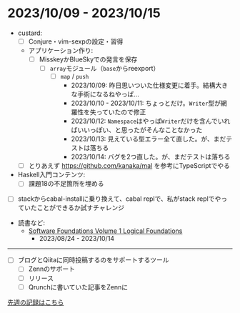 # 2023/10/09 - 2023/10/15

- custard:
    - [ ] Conjure・vim-sexpの設定・習得
    - アプリケーション作り:
        - [ ] MisskeyかBlueSkyでの発言を保存
            - [ ] `array`モジュール（`base`からreexport）
                - [ ] `map` / `push`
                    - 2023/10/09: 昨日思いついた仕様変更に着手。結構大きな手術になるねやっぱ...
                    - 2023/10/10 - 2023/10/11: ちょっとだけ。`Writer`型が網羅性を失っていたので修正
                    - 2023/10/12: `Namespace`はやっぱ`Writer`だけを含んでいればいいっぽい、と思ったがそんなことなかった
                    - 2023/10/13: 見えている型エラー全て直した。が、まだテストは落ちる
                    - 2023/10/14: バグを2つ直した。が、まだテストは落ちる
    - [ ] とりあえず <https://github.com/kanaka/mal> を参考にTypeScriptでやる
- Haskell入門コンテンツ:
    - [ ] 課題18の不足箇所を埋める
- [ ] stackからcabal-installに乗り換えて、cabal replで、私がstack replでやっていたことができるか試すチャレンジ
- 読書など:
    - [Software Foundations Volume 1 Logical Foundations](https://softwarefoundations.cis.upenn.edu/lf-current/index.html)
        - 2023/08/24 - 2023/10/14

------

- [ ] ブログとQiitaに同時投稿するのをサポートするツール
    - [ ] Zennのサポート
    - [ ] リリース
    - [ ] Qrunchに書いていた記事をZennに

[先週の記録はこちら](https://github.com/igrep/daily-commits/blob/e7b9177bacec0ca71eba0386e83b3ed0f58e251d/yesterday.md)
